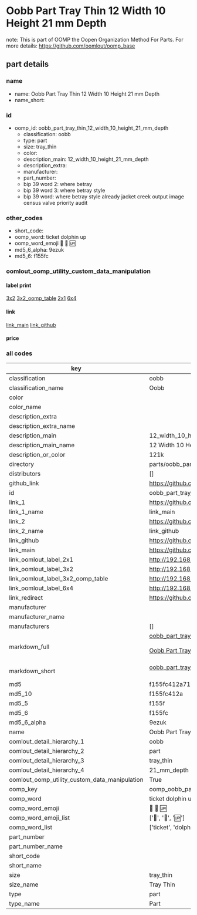 # Oobb Part Tray Thin 12 Width 10 Height 21 mm Depth  

note: This is part of OOMP the Oopen Organization Method For Parts. For more details: https://github.com/oomlout/oomp_base

##  part details
  







### name
* name: Oobb Part Tray Thin 12 Width 10 Height 21 mm Depth
* name_short: 
### id
* oomp_id: oobb_part_tray_thin_12_width_10_height_21_mm_depth
  * classification: oobb
  * type: part
  * size: tray_thin
  * color: 
  * description_main: 12_width_10_height_21_mm_depth
  * description_extra: 
  * manufacturer: 
  * part_number: 
  * bip 39 word 2: where betray
  * bip 39 word 3: where betray style
  * bip 39 word: where betray style already jacket creek output image census valve priority audit

### other_codes
* short_code: 
* oomp_word: ticket dolphin up
* oomp_word_emoji :ticket: :dolphin: :up:
* md5_6_alpha: 9ezuk
* md5_6: f155fc






### oomlout_oomp_utility_custom_data_manipulation
#### label print
[3x2](http://192.168.1.245:1112/?label=oomp%209ezuk)
[3x2_oomp_table](http://192.168.1.108:1112/?label=oomp%209ezuk)
[2x1](http://192.168.1.242:1112/?label=oomp%209ezuk)
[6x4](http://192.168.1.55:1112/?label=oomp%209ezuk)    

#### link

[link_main](https://github.com/oomlout/oomlout_oomp_version_1_messy/tree/main/parts/oobb_part_tray_thin_12_width_10_height_21_mm_depth) [link_github](https://github.com/oomlout/oomlout_oomp_version_1_messy/tree/main/parts/oobb_part_tray_thin_12_width_10_height_21_mm_depth)                             

#### price







### all codes 
| key | value |  
| --- | --- |  
| classification | oobb |  
| classification_name | Oobb |  
| color |  |  
| color_name |  |  
| description_extra |  |  
| description_extra_name |  |  
| description_main | 12_width_10_height_21_mm_depth |  
| description_main_name | 12 Width 10 Height 21 mm Depth |  
| description_or_color | 121k |  
| directory | parts/oobb_part_tray_thin_12_width_10_height_21_mm_depth |  
| distributors | [] |  
| github_link | https://github.com/oomlout/oomlout_oomp_part_src/tree/main/parts/oobb_part_tray_thin_12_width_10_height_21_mm_depth |  
| id | oobb_part_tray_thin_12_width_10_height_21_mm_depth |  
| link_1 | https://github.com/oomlout/oomlout_oomp_version_1_messy/tree/main/parts/oobb_part_tray_thin_12_width_10_height_21_mm_depth |  
| link_1_name | link_main |  
| link_2 | https://github.com/oomlout/oomlout_oomp_version_1_messy/tree/main/parts/oobb_part_tray_thin_12_width_10_height_21_mm_depth |  
| link_2_name | link_github |  
| link_github | https://github.com/oomlout/oomlout_oomp_version_1_messy/tree/main/parts/oobb_part_tray_thin_12_width_10_height_21_mm_depth |  
| link_main | https://github.com/oomlout/oomlout_oomp_version_1_messy/tree/main/parts/oobb_part_tray_thin_12_width_10_height_21_mm_depth |  
| link_oomlout_label_2x1 | http://192.168.1.242:1112/?label=oomp%209ezuk |  
| link_oomlout_label_3x2 | http://192.168.1.245:1112/?label=oomp%209ezuk |  
| link_oomlout_label_3x2_oomp_table | http://192.168.1.108:1112/?label=oomp%209ezuk |  
| link_oomlout_label_6x4 | http://192.168.1.55:1112/?label=oomp%209ezuk |  
| link_redirect | https://github.com/oomlout/oomlout_oomp_version_1_messy/tree/main/parts/oobb_part_tray_thin_12_width_10_height_21_mm_depth |  
| manufacturer |  |  
| manufacturer_name |  |  
| manufacturers | [] |  
| markdown_full | [oobb_part_tray_thin_12_width_10_height_21_mm_depth](none)<br>[](none)<br>[Oobb Part Tray Thin 12 Width 10 Height 21 Mm Depth](none)<br><br> |  
| markdown_short | [oobb_part_tray_thin_12_width_10_height_21_mm_depth](none)<br><br> |  
| md5 | f155fc412a7153acccbb8073af855fd2 |  
| md5_10 | f155fc412a |  
| md5_5 | f155f |  
| md5_6 | f155fc |  
| md5_6_alpha | 9ezuk |  
| name | Oobb Part Tray Thin 12 Width 10 Height 21 mm Depth |  
| oomlout_detail_hierarchy_1 | oobb |  
| oomlout_detail_hierarchy_2 | part |  
| oomlout_detail_hierarchy_3 | tray_thin |  
| oomlout_detail_hierarchy_4 | 21_mm_depth |  
| oomlout_oomp_utility_custom_data_manipulation | True |  
| oomp_key | oomp_oobb_part_tray_thin_12_width_10_height_21_mm_depth |  
| oomp_word | ticket dolphin up |  
| oomp_word_emoji | :ticket: :dolphin: :up: |  
| oomp_word_emoji_list | [':ticket:', ':dolphin:', ':up:'] |  
| oomp_word_list | ['ticket', 'dolphin', 'up'] |  
| part_number |  |  
| part_number_name |  |  
| short_code |  |  
| short_name |  |  
| size | tray_thin |  
| size_name | Tray Thin |  
| type | part |  
| type_name | Part |  
